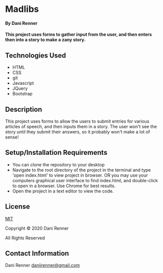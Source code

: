 # Madlibs

#### By Dani Renner
#### This project uses forms to gather input from the user, and then enters then into a story to make a zany story.


## Technologies Used

* HTML
* CSS
* git
* Javascript
* JQuery
* Bootstrap

## Description

This project uses forms to allow the users to submit entries for various articles of speech, and then inputs them in a story. The user won't see the story until they submit their answers, so it probably won't make a lot of sense!

## Setup/Installation Requirements

* You can clone the repository to your desktop
* Navigate to the root directory of the project in the terminal and type 'open index.html' to view project in browser. OR you may use your computers graphical user interface to find index.html, and double-click to open in a browser. Use Chrome for best results.
* Open the project in a text editor to view the code.



## License

[MIT](https://opensource.org/licenses/MIT)

Copyright © 2020 Dani Renner

All Rights Reserved

## Contact Information

Dani Renner danijrenner@gmail.com